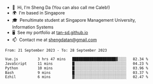 <!---
tan-sd/tan-sd is a ✨ special ✨ repository because its `README.md` (this file) appears on your GitHub profile.
You can click the Preview link to take a look at your changes.
--->
- 👋  Hi, I'm Sheng Da (You can also call me Caleb!)
- 🌍  I'm based in Singapore
- 🎓  Penultimate student at Singapore Management University, Information Systems
- 🖥️  See my portfolio at [tan-sd.github.io](https://tan-sd.github.io/)
- 📫  Contact me at [shengdatan@gmail.com](mailto:shengdatan@gmail.com)

<!--START_SECTION:waka-->

```txt
From: 21 September 2023 - To: 28 September 2023

Vue.js         3 hrs 47 mins   ████████████████████▓░░░░   82.34 %
JavaScript     11 mins         █░░░░░░░░░░░░░░░░░░░░░░░░   04.23 %
Python         10 mins         █░░░░░░░░░░░░░░░░░░░░░░░░   03.96 %
Bash           9 mins          █░░░░░░░░░░░░░░░░░░░░░░░░   03.37 %
Ezhil          6 mins          ▓░░░░░░░░░░░░░░░░░░░░░░░░   02.47 %
```

<!--END_SECTION:waka-->
